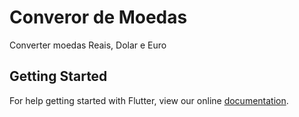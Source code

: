 # Converor de Moedas

Converter moedas Reais, Dolar e Euro

## Getting Started

For help getting started with Flutter, view our online
[documentation](https://flutter.io/).
